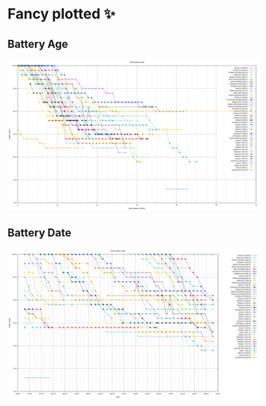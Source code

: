 # Fancy plotted ✨

## Battery Age

![Battery Age](battery-age.svg)

## Battery Date

![Battery Date](battery-date.svg)
